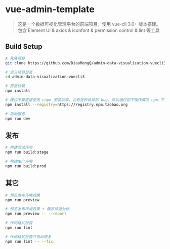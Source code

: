 # vue-admin-template

> 这是一个数据可视化管理平台的前端项目，使用 vue-cli 3.0+ 版本搭建。包含 Element UI & axios & iconfont & permission control & lint 等工具

## Build Setup

```bash
# 克隆项目
git clone https://github.com/DiaoMengQ/admin-data-visualization-vuecli3.git

# 进入项目目录
cd admin-data-visualization-vuecli3

# 安装依赖
npm install

# 建议不要直接使用 cnpm 安装以来，会有各种诡异的 bug。可以通过如下操作解决 npm 下载速度慢的问题
npm install --registry=https://registry.npm.taobao.org

# 启动服务
npm run dev
```

## 发布

```bash
# 构建测试环境
npm run build:stage

# 构建生产环境
npm run build:prod
```

## 其它

```bash
# 预览发布环境效果
npm run preview

# 预览发布环境效果 + 静态资源分析
npm run preview -- --report

# 代码格式检查
npm run lint

# 代码格式检查并自动修复
npm run lint -- --fix
```
